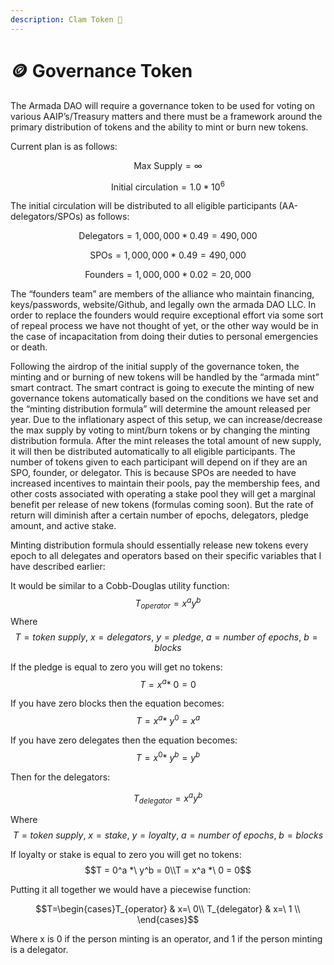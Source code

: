 ```yaml
---
description: Clam Token 🦪
---
```


# 🪙 Governance Token

The Armada DAO will require a governance token to be used for voting on various AAIP’s/Treasury matters and there must be a framework around the primary distribution of tokens and the ability to mint or burn new tokens.&#x20;


Current plan is as follows:&#x20;

$$\text{Max Supply} = \infty$$&#x20;

$$\text{Initial circulation} = 1.0 * 10^6$$&#x20;

The initial circulation will be distributed to all eligible participants (AA-delegators/SPOs) as follows:&#x20;

$$\text{Delegators} = 1,000,000 * 0.49 = 490,000$$&#x20;

$$\text{SPOs} = 1,000,000 * 0.49 = 490,000$$&#x20;

$$\text{Founders} = 1,000,000 * 0.02 = 20,000$$&#x20;

The “founders team” are members of the alliance who maintain financing, keys/passwords, website/Github, and legally own the armada DAO LLC. In order to replace the founders would require exceptional effort via some sort of repeal process we have not thought of yet, or the other way would be in the case of incapacitation from doing their duties to personal emergencies or death.

Following the airdrop of the initial supply of the governance token, the minting and or burning of new tokens will be handled by the “armada mint” smart contract. The smart contract is going to execute the minting of new governance tokens automatically based on the conditions we have set and the “minting distribution formula” will determine the amount released per year. Due to the inflationary aspect of this setup, we can increase/decrease the max supply by voting to mint/burn tokens or by changing the minting distribution formula. After the mint releases the total amount of new supply, it will then be distributed automatically to all eligible participants. The number of tokens given to each participant will depend on if they are an SPO, founder, or delegator. This is because SPOs are needed to have increased incentives to maintain their pools, pay the membership fees, and other costs associated with operating a stake pool they will get a marginal benefit per release of new tokens (formulas coming soon). But the rate of return will diminish after a certain number of epochs, delegators, pledge amount, and active stake.

Minting distribution formula should essentially release new tokens every epoch to all delegates and operators based on their specific variables that I have described earlier:

It would be similar to a Cobb-Douglas utility function:
$$
T_{operator} = x^a y^b
$$
Where 
$$T = {token\ supply},\ x = delegators,\ y = pledge ,\ a = number\ of\ epochs,\ b = blocks$$

If the pledge is equal to zero you will get no tokens:
$$T = x^a *\ 0 = 0$$

If you have zero blocks then the equation becomes:
$$T = x^a *\ y^0 = x^a$$

If you have zero delegates then the equation becomes:
$$T = x^0 *\ y^b = y^b$$

Then for the delegators:

$$T_{delegator} = x^a y^b$$

Where
$$ T = {token\ supply},\ x = stake,\ y = loyalty, \ a = number\ of\ epochs,\ b = blocks$$

If loyalty or stake is equal to zero you will get no tokens:
$$T = 0^a *\ y^b = 0\\T = x^a *\ 0 = 0$$

Putting it all together we would have a piecewise function:

$$T=\begin{cases}T_{operator} & x=\ 0\\ T_{delegator} & x=\ 1 \\ \end{cases}$$

Where x is 0 if the person minting is an operator, and 1 if the person minting is a delegator.